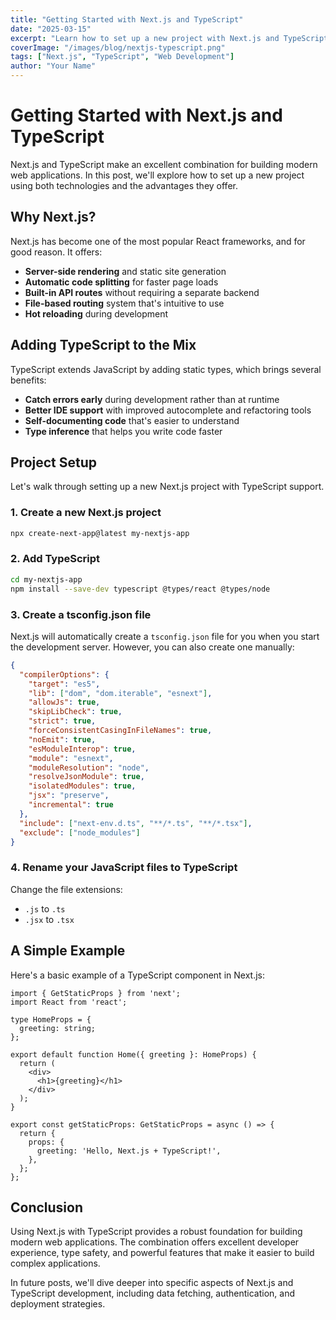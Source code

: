 ```yaml
---
title: "Getting Started with Next.js and TypeScript"
date: "2025-03-15"
excerpt: "Learn how to set up a new project with Next.js and TypeScript, and discover the benefits of this powerful combination."
coverImage: "/images/blog/nextjs-typescript.png"
tags: ["Next.js", "TypeScript", "Web Development"]
author: "Your Name"
---
```


# Getting Started with Next.js and TypeScript 

Next.js and TypeScript make an excellent combination for building modern web applications. In this post, we'll explore how to set up a new project using both technologies and the advantages they offer.

## Why Next.js?

Next.js has become one of the most popular React frameworks, and for good reason. It offers:

- **Server-side rendering** and static site generation
- **Automatic code splitting** for faster page loads
- **Built-in API routes** without requiring a separate backend
- **File-based routing** system that's intuitive to use
- **Hot reloading** during development

## Adding TypeScript to the Mix

TypeScript extends JavaScript by adding static types, which brings several benefits:

- **Catch errors early** during development rather than at runtime
- **Better IDE support** with improved autocomplete and refactoring tools
- **Self-documenting code** that's easier to understand
- **Type inference** that helps you write code faster

## Project Setup

Let's walk through setting up a new Next.js project with TypeScript support.

### 1. Create a new Next.js project

```bash
npx create-next-app@latest my-nextjs-app
```

### 2. Add TypeScript

```bash
cd my-nextjs-app
npm install --save-dev typescript @types/react @types/node
```

### 3. Create a tsconfig.json file

Next.js will automatically create a `tsconfig.json` file for you when you start the development server. However, you can also create one manually:

```json
{
  "compilerOptions": {
    "target": "es5",
    "lib": ["dom", "dom.iterable", "esnext"],
    "allowJs": true,
    "skipLibCheck": true,
    "strict": true,
    "forceConsistentCasingInFileNames": true,
    "noEmit": true,
    "esModuleInterop": true,
    "module": "esnext",
    "moduleResolution": "node",
    "resolveJsonModule": true,
    "isolatedModules": true,
    "jsx": "preserve",
    "incremental": true
  },
  "include": ["next-env.d.ts", "**/*.ts", "**/*.tsx"],
  "exclude": ["node_modules"]
}
```

### 4. Rename your JavaScript files to TypeScript

Change the file extensions:
- `.js` to `.ts`
- `.jsx` to `.tsx`

## A Simple Example

Here's a basic example of a TypeScript component in Next.js:

```tsx
import { GetStaticProps } from 'next';
import React from 'react';

type HomeProps = {
  greeting: string;
};

export default function Home({ greeting }: HomeProps) {
  return (
    <div>
      <h1>{greeting}</h1>
    </div>
  );
}

export const getStaticProps: GetStaticProps = async () => {
  return {
    props: {
      greeting: 'Hello, Next.js + TypeScript!',
    },
  };
};
```

## Conclusion

Using Next.js with TypeScript provides a robust foundation for building modern web applications. The combination offers excellent developer experience, type safety, and powerful features that make it easier to build complex applications.

In future posts, we'll dive deeper into specific aspects of Next.js and TypeScript development, including data fetching, authentication, and deployment strategies.